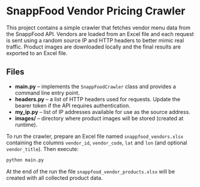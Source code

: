 # SnappFood Vendor Pricing Crawler

This project contains a simple crawler that fetches vendor menu data from the
SnappFood API. Vendors are loaded from an Excel file and each request is sent
using a random source IP and HTTP headers to better mimic real traffic. Product
images are downloaded locally and the final results are exported to an Excel
file.

## Files

- **main.py** – implements the `SnappFoodCrawler` class and provides a command
  line entry point.
- **headers.py** – a list of HTTP headers used for requests. Update the bearer
  token if the API requires authentication.
- **my_ip.py** – list of IP addresses available for use as the source address.
- **images/** – directory where product images will be stored (created at
  runtime).

To run the crawler, prepare an Excel file named `snappfood_vendors.xlsx`
containing the columns `vendor_id`, `vendor_code`, `lat` and `lon` (and optional
`vendor_title`). Then execute:

```bash
python main.py
```

At the end of the run the file `snappfood_vendor_products.xlsx` will be created
with all collected product data.
